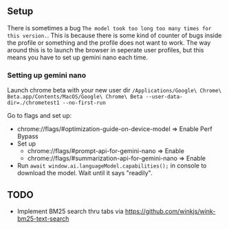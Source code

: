 

## Setup

There is sometimes a bug `The model took too long too many times for this version.`. This is because there is some kind of counter of bugs inside the profile or something and the profile does not want to work.
The way around this is to launch the browser in seperate user profiles, but this means you have to set up gemini nano each time.

### Setting up gemini nano

Launch chrome beta with your new user dir `/Applications/Google\ Chrome\ Beta.app/Contents/MacOS/Google\ Chrome\ Beta --user-data-dir=./chrometest1 --no-first-run`

Go to flags and set up:
- chrome://flags/#optimization-guide-on-device-model => Enable Perf Bypass
- Set up
  - chrome://flags/#prompt-api-for-gemini-nano => Enable
  - chrome://flags/#summarization-api-for-gemini-nano => Enable
- Run `await window.ai.languageModel.capabilities();` in console to download the model. Wait until it says "readily".

## TODO
- Implement BM25 search thru tabs via https://github.com/winkjs/wink-bm25-text-search 
